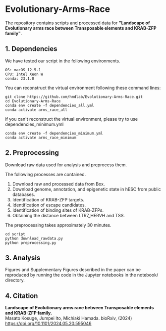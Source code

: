 # Evolutionary-Arms-Race
The repository contains scripts and processed data for **"Landscape of Evolutionary arms race between Transposable elements and KRAB-ZFP family"**.

## 1. Dependencies
We have tested our script in the following environments.
```
OS: macOS 12.5.1
CPU: Intel Xeon W
conda: 23.1.0
```
You can reconstruct the virtual environment following these command lines:
```
git clone https://github.com/hmdlab/Evolutionary-Arms-Race.git
cd Evolutionary-Arms-Race
conda env create -f dependencies_all.yml
conda activate arms_race_all
```

if you can't reconstruct the virtual environment, please try to use dependencies_minimum.yml
```
conda env create -f dependencies_minimum.yml
conda activate arms_race_minimum
```

## 2. Preprocessing
Download raw data used for analysis and preprocess them.

The following processes are contained. 

1. Download raw and processed data from Box.
2. Download genome, annotation, and epigenetic state in hESC from public databases.
3. Identification of KRAB-ZFP targets.
4. Identification of escape candidates.
5. Identification of binding sites of KRAB-ZFPs.
6. Obtaining the distance between LTR7_HERVH and TSS.

The preprocessing takes approximately 30 minutes.

```
cd script
python download_rawdata.py
python preprocessing.py
```

## 3. Analysis
Figures and Supplementary Figures described in the paper can be reproduced by running the code in the Jupyter notebooks in the notebook/ directory.  

## 4. Citation
**Landscape of Evolutionary arms race between Transposable elements and KRAB-ZFP family.**  
Masato Kosuge, Jumpei Ito, Michiaki Hamada. bioRxiv, (2024)
https://doi.org/10.1101/2024.05.20.595046
